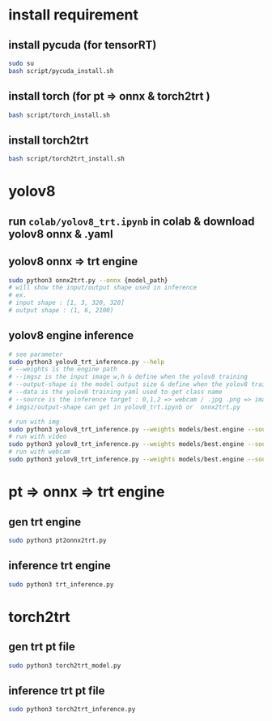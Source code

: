 # install requirement
## install pycuda (for tensorRT)
```bash
sudo su
bash script/pycuda_install.sh
```

## install torch (for pt => onnx & torch2trt )
```bash
bash script/torch_install.sh
```

## install torch2trt
```bash
bash script/torch2trt_install.sh
```

# yolov8
## run ``` colab/yolov8_trt.ipynb ``` in colab & download yolov8 onnx & .yaml
## yolov8 onnx => trt engine

```bash
sudo python3 onnx2trt.py --onnx {model_path}
# will show the input/output shape used in inference
# ex.
# input shape : [1, 3, 320, 320]
# output shape : (1, 6, 2100)
```


## yolov8 engine inference


```bash
# see parameter
sudo python3 yolov8_trt_inference.py --help 
# --weights is the engine path
# --imgsz is the input image w,h & define when the yolov8 training 
# --output-shape is the model output size & define when the yolov8 training
# --data is the yolov8 training yaml used to get class name
# --source is the inference target : 0,1,2 => webcam / .jpg .png => image / .mp4 => video
# imgsz/output-shape can get in yolov8_trt.ipynb or  onnx2trt.py

# run with img
sudo python3 yolov8_trt_inference.py --weights models/best.engine --source images/dog.jpeg --imgsz 320 320 --output-shape 1 6 2100 --data ./sample.yaml
# run with video
sudo python3 yolov8_trt_inference.py --weights models/best.engine --source video/dog_cat.mp4 --imgsz 320 320 --output-shape 1 6 2100 --data ./sample.yaml
# run with webcam
sudo python3 yolov8_trt_inference.py --weights models/best.engine --source 0 --imgsz 320 320 --output-shape 1 6 2100 --data ./sample.yaml
```

# pt => onnx => trt engine

## gen trt engine
```bash
sudo python3 pt2onnx2trt.py
```
## inference trt engine
```bash
sudo python3 trt_inference.py
```

# torch2trt

## gen trt pt file
```bash
sudo python3 torch2trt_model.py
```

## inference trt pt file
```bash
sudo python3 torch2trt_inference.py
```
